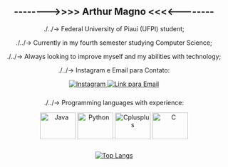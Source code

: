 <div style="text-align: center;">
  <h2>--------&gt;&gt;&gt;&gt; Arthur Magno &lt;&lt;&lt;&lt;--------</h2>
  <p>./../-&gt; Federal University of Piauí (UFPI) student; </p> 
  <p>./../-&gt; Currently in my fourth semester studying Computer Science; </p>
  <p>./../-&gt; Always looking to improve myself and my abilities with technology;</p>
</div>

<div style="text-align: center; margin-bottom: 25px;">
  <p>./../-&gt; Instagram e Email para Contato:</p>
  <a href="https://www.instagram.com/arthur_memo" target="_blank">
    <img src="https://img.shields.io/badge/-Instagram-%23E4405F?style=for-the-badge&logo=instagram&logoColor=white" target="_blank" alt="Instagram">
  </a>
  <a href="mailto:arthur.sampaio@ufpi.edu.br">
    <img src="https://img.shields.io/badge/Email-Contato-blue?style=for-the-badge&logo=gmail&logoColor=white" alt="Link para Email">
  </a>
</div>

  <div style="text-align: center; margin-bottom: 25px;">
    <p>./../-&gt; Programming languages with experience:</p>
    <img alt="Java" height="60" width="80" src="https://cdn.jsdelivr.net/gh/devicons/devicon@latest/icons/java/java-original.svg">
    <img alt="Python" height="60" width="80" src="https://cdn.jsdelivr.net/gh/devicons/devicon@latest/icons/python/python-original-wordmark.svg">
    <img alt="Cplusplus" height="60" width="80" src="https://cdn.jsdelivr.net/gh/devicons/devicon@latest/icons/cplusplus/cplusplus-original.svg">
    <img alt="C" height="60" width="80" src="https://cdn.jsdelivr.net/gh/devicons/devicon@latest/icons/c/c-original.svg">
  </div>
  
  <div style="text-align: center;">
  <a href="https://github.com/anuraghazra/github-readme-stats">
    <img src="https://github-readme-stats.vercel.app/api/top-langs/?username=ArthurMagnoRS&theme=radical&cache_seconds=3600" alt="Top Langs">
  </a>
</div>

                
           
          
          
          
           
          
          

